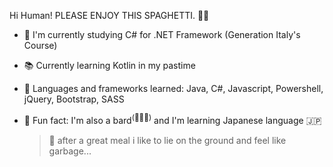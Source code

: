 Hi Human! PLEASE ENJOY THIS SPAGHETTI. 🍝💀

- :school: I'm currently studying C# for .NET Framework (Generation Italy's Course)
- :books: Currently learning Kotlin in my pastime
- :spaghetti: Languages and frameworks learned: Java, C#, Javascript, Powershell, jQuery, Bootstrap, SASS
- :dizzy: Fun fact: I'm also a bard<sup>(🎸🥁🎹)</sup> and I'm learning Japanese language 🇯🇵

  > 👻 after a great meal i like to lie on the ground and feel like garbage...

<!--
**skybru/skybru** is a ✨ _special_ ✨ repository because its `README.md` (this file) appears on your GitHub profile.

Here are some ideas to get you started:

- 🔭 I’m currently working on ...
- 🌱 I’m currently learning ...
- 👯 I’m looking to collaborate on ...
- 🤔 I’m looking for help with ...
- 💬 Ask me about ...
- 📫 How to reach me: ...
- 😄 Pronouns: ...
- ⚡ Fun fact: ...
-->
